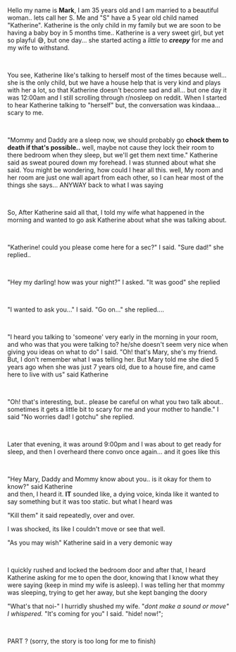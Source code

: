 Hello my name is **Mark**, I am 35 years old and I am married to a beautiful woman.. lets call her S. Me and "S" have a 5 year old child named "Katherine". Katherine is the only child in my family but we are soon to be having a baby boy in 5 months time.. Katherine is a very sweet girl, but yet so playful 😅, but one day... she started acting a *little* to ***creepy*** for me and my wife to withstand.

&#x200B;

You see, Katherine like's talking to herself most of the times because well... she is the only child, but we have a house help that is very kind and plays with her a lot, so that Katherine doesn't become sad and all... but one day it was 12:00am and I still scrolling through r/nosleep on reddit. When I started to hear Katherine talking to "herself" but, the conversation was kindaaa... scary to me.

&#x200B;

"Mommy and Daddy are a sleep now, we should probably go **chock them to death if that's possible..** well, maybe not cause they lock their room to there bedroom when they sleep, but we'll get them next time." Katherine said as sweat poured down my forehead. I was stunned about what she said. You might be wondering, how could I hear all this. well, My room and her room are just one wall apart from each other, so I can hear most of the things she says... ANYWAY back to what I was saying

&#x200B;

So, After Katherine said all that, I told my wife what happened in the morning and wanted to go ask Katherine about what she was talking about.

&#x200B;

"Katherine! could you please come here for a sec?" I said. "Sure dad!" she replied..

&#x200B;

"Hey my darling! how was your night?" I asked. "It was good" she replied

&#x200B;

"I wanted to ask you..." I said. "Go on..." she replied....

&#x200B;

"I heard you talking to 'someone' very early in the morning in your room, and who was that you were talking to? he/she doesn't seem very nice when giving you ideas on what to do" I said. "Oh! that's Mary, she's my friend. But, I don't remember what I was telling her. But Mary told me she died 5 years ago when she was just 7 years old, due to a house fire, and came here to live with us" said Katherine

&#x200B;

"Oh! that's interesting, but.. please be careful on what you two talk about.. sometimes it gets a little bit to scary for me and your mother to handle." I said "No worries dad! I gotchu" she replied.

&#x200B;

Later that evening, it was around 9:00pm and I was about to get ready for sleep, and then I overheard there convo once again... and it goes like this

&#x200B;

"Hey Mary, Daddy and Mommy know about you.. is it okay for them to know?" said Katherine  
and then, I heard it. **IT** sounded like, a dying voice, kinda like it wanted to say something but it was too static. but what I heard was  


"Kill them" it said repeatedly, over and over.

I was shocked, its like I couldn't move or see that well.  


"As you may wish" Katherine said in a very demonic way

&#x200B;

I quickly rushed and locked the bedroom door and after that, I heard Katherine asking for me to open the door, knowing that I know what they were saying (keep in mind my wife is asleep). I was telling her that mommy was sleeping, trying to get her away, but she kept banging the doory  


"What's that noi-" I hurridly shushed my wife. "*dont make a sound or move" I whispered.* "It's coming for you" I said. "hide! now!";

&#x200B;

PART ? (sorry, the story is too long for me to finish)